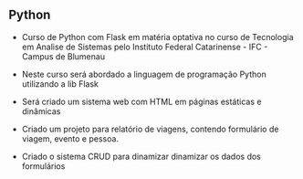 ## Python
 - Curso de Python com Flask em matéria optativa no curso de Tecnologia em Analise de Sistemas pelo Instituto Federal Catarinense - IFC - Campus de Blumenau

 - Neste curso será abordado a linguagem de programação Python utilizando a lib Flask

 - Será criado um sistema web com HTML em páginas estáticas e dinâmicas

 - Criado um projeto para relatório de viagens, contendo formulário de viagem, evento e pessoa.

 - Criado o sistema CRUD para dinamizar dinamizar os dados dos formulários
